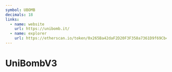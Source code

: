 ```yaml
---
symbol: UBOMB
decimals: 18
links:
  - name: website
    url: https://unibomb.it/
  - name: explorer
    url: https://etherscan.io/token/0x265Ba42daF2D20F3F358a7361D9f69Cb4E28F0E6
---
```


# UniBombV3
